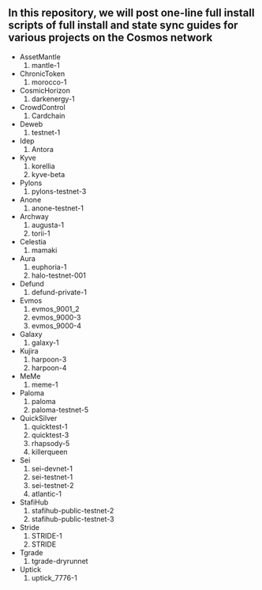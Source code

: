 ## In this repository, we will post one-line full install scripts of full install and state sync guides for various projects on the Cosmos network
* AssetMantle
  1. mantle-1
* ChronicToken
  1. morocco-1
* CosmicHorizon
  1. darkenergy-1
* CrowdControl
  1. Cardchain
* Deweb
  1. testnet-1
* Idep
  1. Antora
* Kyve
  1. korellia
  2. kyve-beta
* Pylons
  1. pylons-testnet-3
* Anone
  1. anone-testnet-1
* Archway
  1. augusta-1
  2. torii-1
* Celestia
  1. mamaki
* Aura
  1. euphoria-1
  2. halo-testnet-001
* Defund
  1. defund-private-1
* Evmos
  1. evmos_9001_2
  2. evmos_9000-3
  3. evmos_9000-4
* Galaxy
  1. galaxy-1
* Kujira
  1. harpoon-3
  2. harpoon-4
* MeMe
  1. meme-1
* Paloma
  1. paloma
  2. paloma-testnet-5
* QuickSilver
  1. quicktest-1
  2. quicktest-3
  3. rhapsody-5
  4. killerqueen
* Sei
  1. sei-devnet-1
  2. sei-testnet-1
  3. sei-testnet-2
  4. atlantic-1
* StafiHub
  1. stafihub-public-testnet-2
  2. stafihub-public-testnet-3
* Stride
  1. STRIDE-1
  2. STRIDE
* Tgrade
  1. tgrade-dryrunnet
* Uptick
  1. uptick_7776-1
